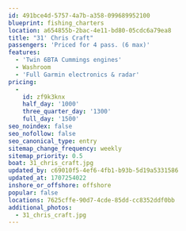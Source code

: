 ```yaml
---
id: 491bce4d-5757-4a7b-a358-099689952100
blueprint: fishing_charters
location: a654855b-2bac-4e11-bd80-05cdc6a79ea8
title: "31' Chris Craft"
passengers: 'Priced for 4 pass. (6 max)'
features:
  - 'Twin 6BTA Cummings engines'
  - Washroom
  - 'Full Garmin electronics & radar'
pricing:
  -
    id: zf9k3knx
    half_day: '1000'
    three_quarter_day: '1300'
    full_day: '1500'
seo_noindex: false
seo_nofollow: false
seo_canonical_type: entry
sitemap_change_frequency: weekly
sitemap_priority: 0.5
boat: 31_chris_craft.jpg
updated_by: c69010f5-4ef6-4fb1-b93b-5d19a5331586
updated_at: 1707254022
inshore_or_offshore: offshore
popular: false
locations: 7625cffe-90d7-4cde-85dd-cc8352ddf0bb
additional_photos:
  - 31_chris_craft.jpg
---
```

